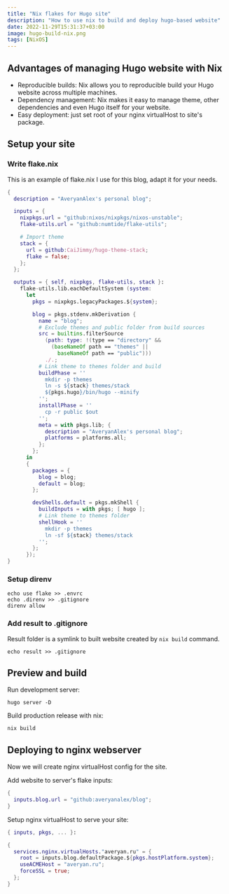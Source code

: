 ```yaml
---
title: "Nix flakes for Hugo site"
description: "How to use nix to build and deploy hugo-based website"
date: 2022-11-29T15:31:37+03:00
image: hugo-build-nix.png
tags: [NixOS]
---
```


## Advantages of managing Hugo website with Nix

- Reproducible builds: Nix allows you to reproducible build your Hugo website
  across multiple machines.
- Dependency management: Nix makes it easy to manage theme, other dependencies
  and even Hugo itself for your website.
- Easy deployment: just set root of your nginx virtualHost to site's package.

## Setup your site

### Write flake.nix

This is an example of flake.nix I use for this blog, adapt it for your needs.

```nix
{
  description = "AveryanAlex's personal blog";

  inputs = {
    nixpkgs.url = "github:nixos/nixpkgs/nixos-unstable";
    flake-utils.url = "github:numtide/flake-utils";

    # Import theme
    stack = {
      url = github:CaiJimmy/hugo-theme-stack;
      flake = false;
    };
  };

  outputs = { self, nixpkgs, flake-utils, stack }:
    flake-utils.lib.eachDefaultSystem (system:
      let
        pkgs = nixpkgs.legacyPackages.${system};

        blog = pkgs.stdenv.mkDerivation {
          name = "blog";
          # Exclude themes and public folder from build sources
          src = builtins.filterSource
            (path: type: !(type == "directory" &&
              (baseNameOf path == "themes" ||
                baseNameOf path == "public")))
            ./.;
          # Link theme to themes folder and build
          buildPhase = ''
            mkdir -p themes
            ln -s ${stack} themes/stack
            ${pkgs.hugo}/bin/hugo --minify
          '';
          installPhase = ''
            cp -r public $out
          '';
          meta = with pkgs.lib; {
            description = "AveryanAlex's personal blog";
            platforms = platforms.all;
          };
        };
      in
      {
        packages = {
          blog = blog;
          default = blog;
        };

        devShells.default = pkgs.mkShell {
          buildInputs = with pkgs; [ hugo ];
          # Link theme to themes folder
          shellHook = ''
            mkdir -p themes
            ln -sf ${stack} themes/stack
          '';
        };
      });
}
```

### Setup direnv

```shell
echo use flake >> .envrc
echo .direnv >> .gitignore
direnv allow
```

### Add result to .gitignore

Result folder is a symlink to built website created by `nix build` command.

```shell
echo result >> .gitignore
```

## Preview and build

Run development server:

```shell
hugo server -D
```

Build production release with nix:

```shell
nix build
```

## Deploying to nginx webserver

Now we will create nginx virtualHost config for the site.

Add website to server's flake inputs:

```nix
{
  inputs.blog.url = "github:averyanalex/blog";
}
```

Setup nginx virtualHost to serve your site:

```nix
{ inputs, pkgs, ... }:

{
  services.nginx.virtualHosts."averyan.ru" = {
    root = inputs.blog.defaultPackage.${pkgs.hostPlatform.system};
    useACMEHost = "averyan.ru";
    forceSSL = true;
  };
}
```
